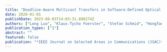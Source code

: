 ```yaml
---
title: "Deadline-Aware Multicast Transfers in Software-Defined Optical Wide-Area Networks"
date: 2020-01-01
publishDate: 2023-08-03T14:03:31.898274Z
authors: ["Long Luo", "Klaus-Tycho Foerster", "Stefan Schmid", "Hongfang Yu"]
publication_types: ["1"]
abstract: ""
featured: false
publication: "*IEEE Journal on Selected Areas in Communications (JSAC)*"
---
```


